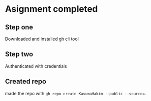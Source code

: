 # Asignment completed

## Step one

Downloaded and installed gh cli tool

## Step two

Authenticated with credentials

## Created repo

made the repo with ```gh repo create KavumaHakim --public --source=.```
